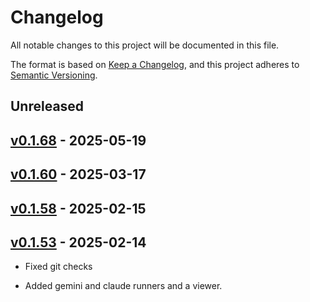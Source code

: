 # Changelog

All notable changes to this project will be documented in this file.

The format is based on [Keep a Changelog](https://keepachangelog.com/en/1.0.0/),
and this project adheres to [Semantic Versioning](https://semver.org/spec/v2.0.0.html).

## Unreleased

## [v0.1.68](https://github.com/allenai/olmocr/releases/tag/v0.1.68) - 2025-05-19

## [v0.1.60](https://github.com/allenai/olmocr/releases/tag/v0.1.60) - 2025-03-17

## [v0.1.58](https://github.com/allenai/olmocr/releases/tag/v0.1.58) - 2025-02-15

## [v0.1.53](https://github.com/allenai/olmocr/releases/tag/v0.1.53) - 2025-02-14

- Fixed git checks

- Added gemini and claude runners and a viewer.